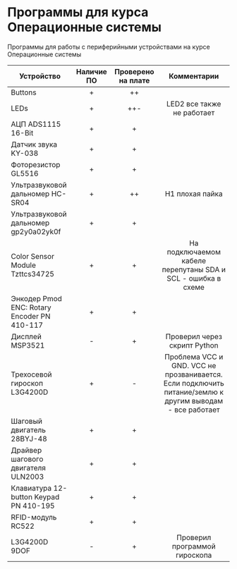 # Программы для курса Операционные системы

Программы для работы с периферийными устройствами на курсе Операционные системы

| Устройство  | Наличие  ПО | Проверено на плате | Комментарии |
| ------------- | :---: | :---: | :---: |
| Buttons | + | ++ |   |
| LEDs | + | ++- | LED2 все также не работает  |
| АЦП ADS1115 16-Bit | + | + |   |
| Датчик звука KY-038  | + | + |   |
| Фоторезистор GL5516  | + | + |   |
| Ультразвуковой дальномер HC-SR04  | + | ++ | H1 плохая пайка  |
| Ультразвуковой дальномер gp2y0a02yk0f  | + | + |  |
| Color Sensor Module Tzttcs34725  | + | + | На подключаемом кабеле перепутаны SDA и SCL - ошибка в схеме  |
| Энкодер Pmod ENC: Rotary Encoder PN 410-117  | + | + |   |
| Дисплей MSP3521  | - | + | Проверил через скрипт Python  |
| Трехосевой гироскоп L3G4200D  | + | - | Проблема VCC и GND. VCC не прозванивается. Если подключить питание/землю к другим выводам - все работает |
| Шаговый двигатель 28BYJ-48  | + | + |   |
| Драйвер шагового двигателя ULN2003  | + | + |   |
| Клавиатура 12-button Keypad PN 410-195  | + | + |   |
| RFID-модуль RC522  | + | + |   |
| L3G4200D 9DOF  | - | + | Проверил программой гироскопа  |